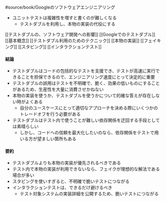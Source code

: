 #source/book/Googleのソフトウェアエンジニアリング 

- ユニットテストは複雑性を増すと書くのが難しくなる
	- テストダブルを利用し、本物の実装の代役にする

[[テストダブルの、ソフトウェア開発への影響]]
[[Googleでのテストダブル]]
[[基本概念]]
[[テストダブル利用のためのテクニック]]
[[本物の実装]]
[[フェイキング]]
[[スタビング]]
[[インタラクションテスト]]

#### 結論

- テストダブルはコードの包括的なテストを支援でき、テストが高速に実行できることを担保できるので、エンジニアリング速度にとって決定的に重要
- テストダブルの誤用はテストを不明確で、脆く、効果の低いものにすることがあるため、生産性を大量に消費させかねない
- 本物の実装を使うか、テストダブルを使うかについて的確な答えが存在しない時がよくある
	- 自分のユースケースにとって適切なアプローチを決める際にいくつかのトレードオフを行う必要がある
- テストダブルはテスト内で使うことが難しい依存関係を迂回する手段としては素晴らしい
	- しかし、コードへの信頼を最大化したいのなら、依存関係をテストで用いる方が望ましい箇所もある

#### 要約

- テストダブルよりも本物の実装が優先されるべきである
- テスト内で本物の実装が利用できないなら、フェイクが理想的な解法である場合が多い
- スタビングを使いすぎると、不明確で脆いテストにつながる
- インタラクションテストは、できるだけ避けるべき
	- テスト対象システムの実装詳細を公開するため、脆いテストにつながる
